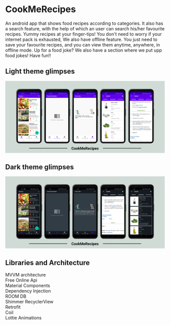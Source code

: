 # CookMeRecipes
An android app that shows food recipes according to categories. It also has a search feature, with the help of which an user can search his/her favourite recipes. Yummy recipes at your finger-tips! 
You don't need to worry if your internet pack is exhausted, We also have offline feature. You just need to save your favourite recipes, and you can view them anytime, anywhere, in offline mode.
Up for a food joke? We also have a section where we put upp food jokes! Have fun!!

## Light theme glimpses
![alt text](https://github.com/IamRaja007/CookMeRecipes/blob/master/Screenshots/Light.png)

## Dark theme glimpses
![alt text](https://github.com/IamRaja007/CookMeRecipes/blob/master/Screenshots/DARK.png)

## Libraries and Architecture
MVVM architecture</br>
Free Online Api</br>
Material Components</br>
Dependency Injection</br>
ROOM DB</br>
Shimmer RecyclerView</br>
Retrofit</br>
Coil</br>
Lottie Animations</br>
